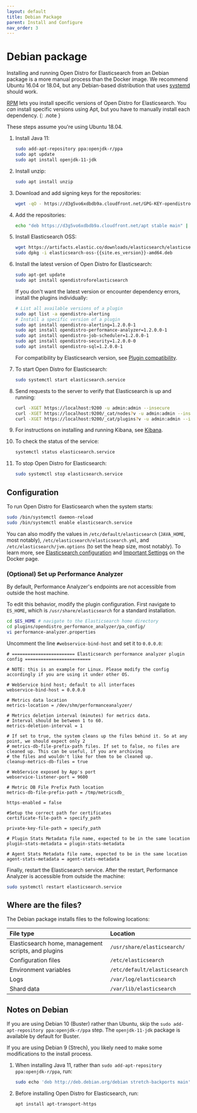 ```yaml
---
layout: default
title: Debian Package
parent: Install and Configure
nav_order: 3
---
```


# Debian package

Installing and running Open Distro for Elasticsearch from an Debian package is a more manual process than the Docker image. We recommend Ubuntu 16.04 or 18.04, but any Debian-based distribution that uses [systemd](https://en.wikipedia.org/wiki/Systemd) should work.

[RPM](../rpm/) lets you install specific versions of Open Distro for Elasticsearch. You *can* install specific versions using Apt, but you have to manually install each dependency.
{: .note }

These steps assume you're using Ubuntu 18.04.

1. Install Java 11:

   ```bash
   sudo add-apt-repository ppa:openjdk-r/ppa
   sudo apt update
   sudo apt install openjdk-11-jdk
   ```

1. Install unzip:

   ```bash
   sudo apt install unzip
   ```

1. Download and add signing keys for the repositories:

   ```bash
   wget -qO - https://d3g5vo6xdbdb9a.cloudfront.net/GPG-KEY-opendistroforelasticsearch | sudo apt-key add -
   ```

1. Add the repositories:

   ```bash
   echo "deb https://d3g5vo6xdbdb9a.cloudfront.net/apt stable main" | sudo tee -a   /etc/apt/sources.list.d/opendistroforelasticsearch.list
   ```

1. Install Elasticsearch OSS:

   ```bash
   wget https://artifacts.elastic.co/downloads/elasticsearch/elasticsearch-oss-{{site.es_version}}-amd64.deb
   sudo dpkg -i elasticsearch-oss-{{site.es_version}}-amd64.deb
   ```

1. Install the latest version of Open Distro for Elasticsearch:

   ```bash
   sudo apt-get update
   sudo apt install opendistroforelasticsearch
   ```

   If you don't want the latest version or encounter dependency errors, install the plugins individually:

   ```bash
   # List all available versions of a plugin
   sudo apt list -a opendistro-alerting
   # Install a specific version of a plugin
   sudo apt install opendistro-alerting=1.2.0.0-1
   sudo apt install opendistro-performance-analyzer=1.2.0.0-1
   sudo apt install opendistro-job-scheduler=1.2.0.0-1
   sudo apt install opendistro-security=1.2.0.0-0
   sudo apt install opendistro-sql=1.2.0.0-1
   ```

   For compatibility by Elasticsearch version, see [Plugin compatibility](../plugins/#plugin-compatibility).

1. To start Open Distro for Elasticsearch:

   ```bash
   sudo systemctl start elasticsearch.service
   ```

1. Send requests to the server to verify that Elasticsearch is up and running:

   ```bash
   curl -XGET https://localhost:9200 -u admin:admin --insecure
   curl -XGET https://localhost:9200/_cat/nodes?v -u admin:admin --insecure
   curl -XGET https://localhost:9200/_cat/plugins?v -u admin:admin --insecure
   ```

1. For instructions on installing and running Kibana, see [Kibana](../../kibana/).

1. To check the status of the service:

   ```bash
   systemctl status elasticsearch.service
   ```

1. To stop Open Distro for Elasticsearch:

   ```bash
   sudo systemctl stop elasticsearch.service
   ```


## Configuration

To run Open Distro for Elasticsearch when the system starts:

```bash
sudo /bin/systemctl daemon-reload
sudo /bin/systemctl enable elasticsearch.service
```

You can also modify the values in `/etc/default/elasticsearch` (`JAVA_HOME`, most notably), `/etc/elasticsearch/elasticsearch.yml`, and `/etc/elasticsearch/jvm.options` (to set the heap size, most notably). To learn more, see [Elasticsearch configuration](../../elasticsearch/configuration/) and [Important Settings](../docker#important-settings) on the Docker page.


### (Optional) Set up Performance Analyzer

By default, Performance Analyzer's endpoints are not accessible from outside the host machine.

To edit this behavior, modify the plugin configuration. First navigate to `ES_HOME`, which is `/usr/share/elasticsearch` for a standard installation.

```bash
cd $ES_HOME # navigate to the Elasticsearch home directory
cd plugins/opendistro_performance_analyzer/pa_config/
vi performance-analyzer.properties
```

Uncomment the line `#webservice-bind-host` and set it to `0.0.0.0`:

```
# ======================== Elasticsearch performance analyzer plugin config =========================

# NOTE: this is an example for Linux. Please modify the config accordingly if you are using it under other OS.

# WebService bind host; default to all interfaces
webservice-bind-host = 0.0.0.0

# Metrics data location
metrics-location = /dev/shm/performanceanalyzer/

# Metrics deletion interval (minutes) for metrics data.
# Interval should be between 1 to 60.
metrics-deletion-interval = 1

# If set to true, the system cleans up the files behind it. So at any point, we should expect only 2
# metrics-db-file-prefix-path files. If set to false, no files are cleaned up. This can be useful, if you are archiving
# the files and wouldn't like for them to be cleaned up.
cleanup-metrics-db-files = true

# WebService exposed by App's port
webservice-listener-port = 9600

# Metric DB File Prefix Path location
metrics-db-file-prefix-path = /tmp/metricsdb_

https-enabled = false

#Setup the correct path for certificates
certificate-file-path = specify_path

private-key-file-path = specify_path

# Plugin Stats Metadata file name, expected to be in the same location
plugin-stats-metadata = plugin-stats-metadata

# Agent Stats Metadata file name, expected to be in the same location
agent-stats-metadata = agent-stats-metadata
```

Finally, restart the Elasticsearch service. After the restart, Performance Analyzer is accessible from outside the machine:

```bash
sudo systemctl restart elasticsearch.service
```


## Where are the files?

The Debian package installs files to the following locations:

File type | Location
:--- | :---
Elasticsearch home, management scripts, and plugins | `/usr/share/elasticsearch/`
Configuration files | `/etc/elasticsearch`
Environment variables | `/etc/default/elasticsearch`
Logs | `/var/log/elasticsearch`
Shard data | `/var/lib/elasticsearch`


## Notes on Debian

If you are using Debian 10 (Buster) rather than Ubuntu, skip the `sudo add-apt-repository ppa:openjdk-r/ppa` step. The `openjdk-11-jdk` package is available by default for Buster.

If you are using Debian 9 (Strech), you likely need to make some modifications to the install process.

1. When installing Java 11, rather than `sudo add-apt-repository ppa:openjdk-r/ppa`, run:

   ```bash
   sudo echo 'deb http://deb.debian.org/debian stretch-backports main' > /etc/apt/sources.list.d/backports.list
   ```

1. Before installing Open Distro for Elasticsearch, run:

   ```bash
   apt install apt-transport-https
   ```
